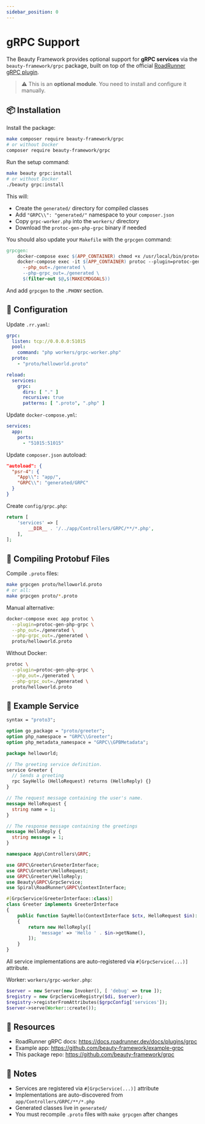 ```yaml
---
sidebar_position: 0
---
```


# gRPC Support

The Beauty Framework provides optional support for **gRPC services** via the `beauty-framework/grpc` package, built on top of the official [RoadRunner gRPC plugin](https://docs.roadrunner.dev/docs/plugins/grpc).

> ⚠️ This is an **optional module**. You need to install and configure it manually.


## 📦 Installation

Install the package:

```bash
make composer require beauty-framework/grpc
# or without Docker
composer require beauty-framework/grpc
```

Run the setup command:

```bash
make beauty grpc:install
# or without Docker
./beauty grpc:install
```

This will:

* Create the `generated/` directory for compiled classes
* Add `"GRPC\\": "generated/"` namespace to your `composer.json`
* Copy `grpc-worker.php` into the `workers/` directory
* Download the `protoc-gen-php-grpc` binary if needed

You should also update your `Makefile` with the `grpcgen` command:

```makefile
grpcgen:
	docker-compose exec $(APP_CONTAINER) chmod +x /usr/local/bin/protoc-gen-php-grpc
	docker-compose exec -it $(APP_CONTAINER) protoc --plugin=protoc-gen-php-grpc \
	  --php_out=./generated \
	  --php-grpc_out=./generated \
	  $(filter-out $@,$(MAKECMDGOALS))
```

And add `grpcgen` to the `.PHONY` section.


## 🔧 Configuration

Update `.rr.yaml`:

```yaml
grpc:
  listen: tcp://0.0.0.0:51015
  pool:
    command: "php workers/grpc-worker.php"
  proto:
    - "proto/helloworld.proto"

reload:
  services:
    grpc:
      dirs: [ "." ]
      recursive: true
      patterns: [ ".proto", ".php" ]
```

Update `docker-compose.yml`:

```yaml
services:
  app:
    ports:
      - "51015:51015"
```

Update `composer.json` autoload:

```json
"autoload": {
  "psr-4": {
    "App\\": "app/",
    "GRPC\\": "generated/GRPC"
  }
}
```

Create `config/grpc.php`:

```php
return [
    'services' => [
        __DIR__ . '/../app/Controllers/GRPC/**/*.php',
    ],
];
```


## 📐 Compiling Protobuf Files

Compile `.proto` files:

```bash
make grpcgen proto/helloworld.proto
# or all:
make grpcgen proto/*.proto
```

Manual alternative:

```bash
docker-compose exec app protoc \
  --plugin=protoc-gen-php-grpc \
  --php_out=./generated \
  --php-grpc_out=./generated \
  proto/helloworld.proto
```

Without Docker:
```bash
protoc \
  --plugin=protoc-gen-php-grpc \
  --php_out=./generated \
  --php-grpc_out=./generated \
  proto/helloworld.proto
```


## 🚀 Example Service
```protobuf
syntax = "proto3";

option go_package = "proto/greeter";
option php_namespace = "GRPC\\Greeter";
option php_metadata_namespace = "GRPC\\GPBMetadata";

package helloworld;

// The greeting service definition.
service Greeter {
  // Sends a greeting
  rpc SayHello (HelloRequest) returns (HelloReply) {}
}

// The request message containing the user's name.
message HelloRequest {
  string name = 1;
}

// The response message containing the greetings
message HelloReply {
  string message = 1;
}
```

```php
namespace App\Controllers\GRPC;

use GRPC\Greeter\GreeterInterface;
use GRPC\Greeter\HelloRequest;
use GRPC\Greeter\HelloReply;
use Beauty\GRPC\GrpcService;
use Spiral\RoadRunner\GRPC\ContextInterface;

#[GrpcService(GreeterInterface::class)]
class Greeter implements GreeterInterface
{
    public function SayHello(ContextInterface $ctx, HelloRequest $in): HelloReply
    {
        return new HelloReply([
            'message' => 'Hello ' . $in->getName(),
        ]);
    }
}
```

All service implementations are auto-registered via `#[GrpcService(...)]` attribute.

Worker: `workers/grpc-worker.php`:

```php
$server = new Server(new Invoker(), [ 'debug' => true ]);
$registry = new GrpcServiceRegistry($di, $server);
$registry->registerFromAttributes($grpcConfig['services']);
$server->serve(Worker::create());
```

## 🔗 Resources

- RoadRunner gRPC docs: https://docs.roadrunner.dev/docs/plugins/grpc
- Example app: https://github.com/beauty-framework/example-grpc
- This package repo: https://github.com/beauty-framework/grpc


## 📝 Notes

* Services are registered via `#[GrpcService(...)]` attribute
* Implementations are auto-discovered from `app/Controllers/GRPC/**/*.php`
* Generated classes live in `generated/`
* You must recompile `.proto` files with `make grpcgen` after changes
